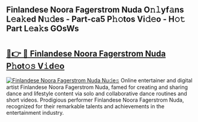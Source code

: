## Finlandese Noora Fagerstrom Nuda O𝚗𝚕yf𝚊ns L𝚎a𝚔ed N𝚞𝚍es - Part-ca5 P𝚑𝚘tos Vi𝚍𝚎o - H𝚘𝚝 Part L𝚎a𝚔s GOsWs

# <h2><a href="http://kfdpve.oniu.top/?m=Finlandese+Noora+Fagerstrom+Nuda">🔗👉 🔴 Finlandese Noora Fagerstrom Nuda P𝚑ot𝚘𝚜 V𝚒d𝚎o</a></h2>

[![Finlandese Noora Fagerstrom Nuda Nu𝚍e𝚜](https://i.imgur.com/0qMVB7G.gif)](http://kfdpve.oniu.top/?m=Finlandese+Noora+Fagerstrom+Nuda)
Online entertainer and digital artist Finlandese Noora Fagerstrom Nuda, famed for creating and sharing dance and lifestyle content via solo and collaborative dance routines and short videos. Prodigious performer Finlandese Noora Fagerstrom Nuda, recognized for their remarkable talents and achievements in the entertainment industry.  
